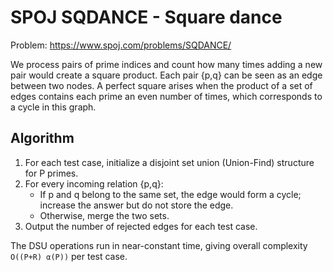 # SPOJ SQDANCE - Square dance

Problem: https://www.spoj.com/problems/SQDANCE/

We process pairs of prime indices and count how many times adding a new pair would create a square product. Each pair {p,q} can be seen as an edge between two nodes. A perfect square arises when the product of a set of edges contains each prime an even number of times, which corresponds to a cycle in this graph.

## Algorithm
1. For each test case, initialize a disjoint set union (Union-Find) structure for P primes.
2. For every incoming relation {p,q}:
   - If p and q belong to the same set, the edge would form a cycle; increase the answer but do not store the edge.
   - Otherwise, merge the two sets.
3. Output the number of rejected edges for each test case.

The DSU operations run in near-constant time, giving overall complexity `O((P+R) α(P))` per test case.
